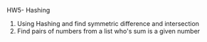 HW5- Hashing
1. Using Hashing and find symmetric difference and intersection
2. Find pairs of numbers from a list who's sum is a given number
